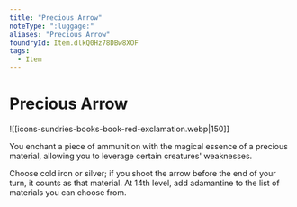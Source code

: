 ```yaml
---
title: "Precious Arrow"
noteType: ":luggage:"
aliases: "Precious Arrow"
foundryId: Item.dlkQ0Hz78DBw8XOF
tags:
  - Item
---
```


# Precious Arrow
![[icons-sundries-books-book-red-exclamation.webp|150]]

You enchant a piece of ammunition with the magical essence of a precious material, allowing you to leverage certain creatures' weaknesses.

Choose cold iron or silver; if you shoot the arrow before the end of your turn, it counts as that material. At 14th level, add adamantine to the list of materials you can choose from.
